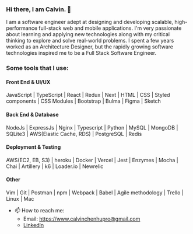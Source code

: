 <div align="left">

### Hi there, I am Calvin. 👋

I am a software engineer adept at designing and developing scalable, high-performance full-stack web and mobile applications. I'm very passionate about learning and applying new technologies along with my critical thinking to explore and solve real-world problems. I spent a few years worked as an Architecture Designer, but the rapidly growing software technologies inspired me to be a Full Stack Software Engineer.
    
### Some tools that I use:

#### Front End & UI/UX
JavaScript | TypeScript | React | Redux | Next | HTML | CSS | Styled components | CSS Modules | Bootstrap | Bulma | Figma | Sketch 

#### Back End & Database
NodeJs | ExpressJs | Nginx | Typescript | Python | MySQL | MongoDB | SQLite3 | AWS(Elastic Cache, RDS) | PostgreSQL | Redis

#### Deployment & Testing
AWS(EC2, EB, S3) | heroku | Docker | Vercel | Jest | Enzymes | Mocha | Chai | Artillery | k6 | Loader.io | Newrelic
    
#### Other
Vim | Git | Postman | npm | Webpack | Babel | Agile methodology | Trello | Linux | Mac
  
    
- 📫 How to reach me:
    - Email: https://www.calvinchenhupro@gmail.com
    - [LinkedIn](https://www.linkedin.com/in/calvin-chen-hu-63243729/)

</div>
